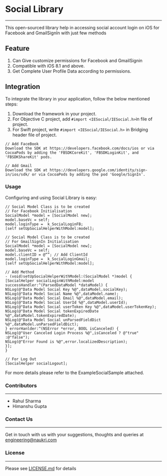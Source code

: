 # Social Library
***
This open-sourced library help in accessing social account login on iOS for Facebook and GmailSignIn  with just few methods

## Feature
1. Can Give customize permissions for Facebook and GmailSignin
2. Compatible with iOS 8.1 and above.
3. Get Complete User Profile Data according to permissions.

## Integration
To integrate the library in your application, follow the below mentioned steps:
1. Download the framework in your project.
2. For Objective C project, add `#import <IESocial/IESocial.h>`in file of project.
3. For Swift project, write `#import <IESocial/IESocial.h>` in Bridging header file of project.
```
// Add FaceBook
Download the SDK at https://developers.facebook.com/docs/ios or via CocoaPods by adding the 'FBSDKCoreKit', 'FBSDKLoginKit', and  'FBSDKShareKit' pods.
```
``` Gmail
// Add Gmail
Download the SDK at https://developers.google.com/identity/sign-in/ios/sdk/ or via CocoaPods by adding the pod 'Google/SignIn'.
```
### Usage
Configuring  and using Social Library is easy:
```
// Social Model Class is to be created
// For Facebook Initialisation
SocialModel *model = [SocialModel new];
model.baseVc = self;
model.loginType =  k_SocialLoginFB;
[self setUpSocialHelperWithModel:model];
```

```
// Social Model Class is to be created
// For GmailSignIn Initialisation
SocialModel *model = [SocialModel new];
model.baseVc = self;
model.clientID = @“”; // Add ClientId
model.loginType =  k_SocialLoginGmail;
[self setUpSocialHelperWithModel:model];
```

```
// Add Method
- (void)setUpSocialHelperWithModel:(SocialModel *)model {
[SocialHelper socialLoginWithModel:model successHandler:^(ParsedDataModel *dataModel) {
NSLog(@"Data Model Social Key %@",dataModel.socialKey);
NSLog(@"Data Model Social Name %@",dataModel.name);
NSLog(@"Data Model Social Email %@",dataModel.email);
NSLog(@"Data Model Social UserId %@",dataModel.userId);
NSLog(@"Data Model Social userToken Key %@",dataModel.userTokenKey);
NSLog(@"Data Model Social tokenExpiredDate %@",dataModel.tokenExpiredDate);
NSLog(@"Data Model Social unParsedFieldDict %@",dataModel.unParsedFieldDict);
} errorHanlder:^(NSError *error, BOOL isCanceled) {
NSLog(@"User Canceled Login Process %@",isCanceled ? @"true" :@"false");
NSLog(@"Error Found is %@",error.localizedDescription);
}];
}
```
```
// For Log Out
[SocialHelper socialLogout];
```

For more details please refer to the ExampleSocialSample attached.

### Contributors
***
* Rahul Sharma
* Himanshu Gupta

### Contact Us
***
Get in touch with us with your suggestions, thoughts and queries at engineering@naukri.com

### License
***
Please see [LICENSE.md](LICENSE.md) for details
